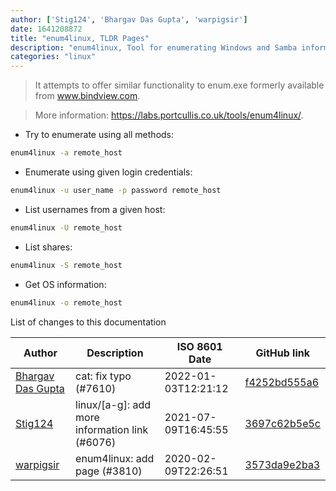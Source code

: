 ```yaml
---
author: ['Stig124', 'Bhargav Das Gupta', 'warpigsir']
date: 1641208872
title: "enum4linux, TLDR Pages"
description: "enum4linux, Tool for enumerating Windows and Samba information from remote systems."
categories: "linux"
---
```

> It attempts to offer similar functionality to enum.exe formerly available from www.bindview.com.

> More information: <https://labs.portcullis.co.uk/tools/enum4linux/>.

- Try to enumerate using all methods:

```bash
enum4linux -a remote_host
```

- Enumerate using given login credentials:

```bash
enum4linux -u user_name -p password remote_host
```

- List usernames from a given host:

```bash
enum4linux -U remote_host
```

- List shares:

```bash
enum4linux -S remote_host
```

- Get OS information:

```bash
enum4linux -o remote_host
```
List of changes to this documentation


Author | Description | ISO 8601 Date | GitHub link
------|-----|-----|-----
[Bhargav Das Gupta](mailto:47706967+Hephaestus14089@users.noreply.github.com) | cat: fix typo (#7610) | 2022-01-03T12:21:12 | [f4252bd555a6](https://github.com/tldr-pages/tldr/commit/f4252bd555a6ad653684d863e1ef77687dc8f2fd)
[Stig124](mailto:stigpro@outlook.fr) | linux/[a-g]: add more information link (#6076) | 2021-07-09T16:45:55 | [3697c62b5e5c](https://github.com/tldr-pages/tldr/commit/3697c62b5e5cd9bae7a99c591cb81d1ddcfbf792)
[warpigsir](mailto:21257844+warpigsir@users.noreply.github.com) | enum4linux: add page (#3810) | 2020-02-09T22:26:51 | [3573da9e2ba3](https://github.com/tldr-pages/tldr/commit/3573da9e2ba32c85a9aa78cd62fd8cac0e747dcb)

